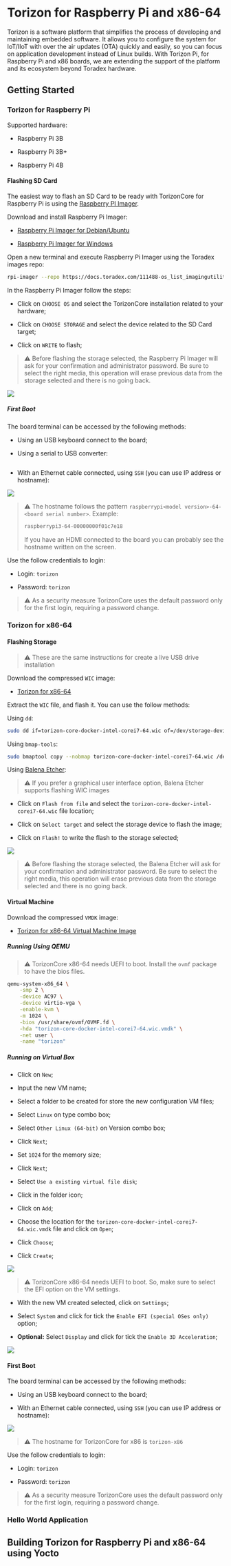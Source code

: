 # Torizon for Raspberry Pi and x86-64

Torizon is a software platform that simplifies the process of developing and maintaining embedded software. It allows you to configure the system for IoT/IIoT with over the air updates (OTA) quickly and easily, so you can focus on application development instead of Linux builds. With Torizon Pi, for Raspberry Pi and x86 boards, we are extending the support of the platform and its ecosystem beyond Toradex hardware.

## Getting Started

### Torizon for Raspberry Pi

Supported hardware:

- Raspberry Pi 3B

- Raspberry Pi 3B+

- Raspberry Pi 4B

#### Flashing SD Card

The easiest way to flash an SD Card to be ready with TorizonCore for Raspberry Pi is using the [Raspberry PI Imager](https://downloads.raspberrypi.org/imager/).

Download and install Raspberry Pi Imager:

- [Raspberry Pi Imager for Debian/Ubuntu](https://downloads.raspberrypi.org/imager/imager_latest_amd64.deb)

- [Raspberry Pi Imager for Windows](https://downloads.raspberrypi.org/imager/imager_latest.exe)

Open a new terminal and execute Raspberry Pi Imager using the Toradex images repo:

```bash
rpi-imager --repo https://docs.toradex.com/111488-os_list_imagingutility.json
```

In the Raspberry Pi Imager follow the steps:

- Click on `CHOOSE OS` and select the TorizonCore installation related to your hardware;

- Click on `CHOOSE STORAGE` and select the device related to the SD Card target;

- Click on `WRITE` to flash;

> ⚠️ Before flashing the storage selected, the Raspberry Pi Imager will ask for your confirmation and administrator password. Be sure to select the right media, this operation will erase previous data from the storage selected and there is no going back.

![](https://docs.toradex.com/111523-flashingraspberrypi.gif)

##### First Boot

The board terminal can be accessed by the following methods:

- Using an USB keyboard connect to the board;

- Using a serial to USB converter:
  
  <img title="" src="https://docs.toradex.com/111524-raspberrypiserialtousb.png?w=400" alt="" data-align="left">

- With an Ethernet cable connected, using `SSH` (you can use IP address or hostname):

![](https://docs.toradex.com/111525-raspberrypifirstboot.gif)

> ⚠️ The hostname follows the pattern `raspberrypi<model version>-64-<board serial number>`. Example:
> 
> ```bash
> raspberrypi3-64-00000000f01c7e18
> ```
> 
> If you have an HDMI connected to the board you can probably see the hostname written on the screen.

Use the follow credentials to login:

- Login: `torizon`

- Password: `torizon`

> ⚠️ As a security measure TorizonCore uses the default password only for the first login, requiring a password change.

### Torizon for x86-64

#### Flashing Storage

> ⚠️ These are the same instructions for create a live USB drive installation

Download the compressed `WIC` image:

- [Torizon for x86-64](https://share.toradex.com/4p1uu0zemkdwe7f)

Extract the `WIC` file, and flash it. You can use the follow methods:

Using `dd`:

```bash
sudo dd if=torizon-core-docker-intel-corei7-64.wic of=/dev/storage-device bs=4M
```

Using `bmap-tools`:

```bash
sudo bmaptool copy --nobmap torizon-core-docker-intel-corei7-64.wic /dev/storage-device
```

Using [Balena Etcher](https://github.com/balena-io/etcher/releases):

> ⚠️ If you prefer a graphical user interface option, Balena Etcher supports flashing WIC images

- Click on `Flash from file` and select the `torizon-core-docker-intel-corei7-64.wic` file location;

- Click on `Select target` and select the storage device to flash the image;

- Click on `Flash!` to write the flash to the storage selected;

![](https://docs.toradex.com/111526-torizonx86flashing.gif)

> ⚠️ Before flashing the storage selected, the Balena Etcher will ask for your confirmation and administrator password. Be sure to select the right media, this operation will erase previous data from the storage selected and there is no going back.

#### Virtual Machine

Download the compressed `VMDK` image:

- [Torizon for x86-64 Virtual Machine Image](https://share.toradex.com/2d9bko5vc2m6gmp)

##### Running Using QEMU

> ⚠️ TorizonCore x86-64 needs UEFI to boot. Install the `ovmf` package to have the bios files.

```bash
qemu-system-x86_64 \
    -smp 2 \
    -device AC97 \
    -device virtio-vga \
    -enable-kvm \
    -m 1024 \
    -bios /usr/share/ovmf/OVMF.fd \
    -hda "torizon-core-docker-intel-corei7-64.wic.vmdk" \
    -net user \
    -name "torizon"
```

##### Running on Virtual Box

- Click on `New`;

- Input the new VM name;

- Select a folder to be created for store the new configuration VM files;

- Select `Linux` on type combo box;

- Select `Other Linux (64-bit)` on Version combo box;

- Click `Next`;

- Set `1024` for the memory size;

- Click `Next`;

- Select `Use a existing virtual file disk`;

- Click in the folder icon;

- Click on `Add`;

- Choose the location for the `torizon-core-docker-intel-corei7-64.wic.vmdk` file and click on `Open`;

- Click `Choose`;

- Click `Create`;

![](https://docs.toradex.com/111528-creatingnewvboxvm.gif)

> ⚠️ TorizonCore x86-64 needs UEFI to boot. So, make sure to select the EFI option on the VM settings.

- With the new VM created selected, click on `Settings`;

- Select `System` and click for tick the `Enable EFI (special OSes only)` option;

- **Optional:** Select `Display` and click for tick the `Enable 3D Acceleration`;

![](https://docs.toradex.com/111529-vboxfinalconfiguration.gif)

#### First Boot

The board terminal can be accessed by the following methods:

- Using an USB keyboard connect to the board;

- With an Ethernet cable connected, using `SSH` (you can use IP address or hostname):

![](https://docs.toradex.com/111527-x86firstboot.gif)

> ⚠️ The hostname for TorizonCore for x86 is  `torizon-x86`

Use the follow credentials to login:

- Login: `torizon`

- Password: `torizon`

> ⚠️ As a security measure TorizonCore uses the default password only for the first login, requiring a password change.

### Hello World Application

## Building Torizon for Raspberry Pi and x86-64 using Yocto
